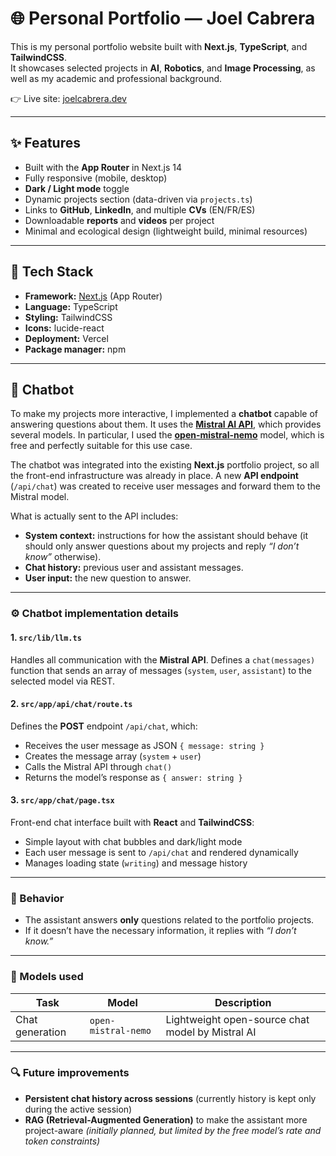 # 🌐 Personal Portfolio — Joel Cabrera

This is my personal portfolio website built with **Next.js**, **TypeScript**, and **TailwindCSS**.  
It showcases selected projects in **AI**, **Robotics**, and **Image Processing**, as well as my academic and professional background.

👉 Live site: [joelcabrera.dev](https://joelcabrera.dev)

---

## ✨ Features
- Built with the **App Router** in Next.js 14  
- Fully responsive (mobile, desktop)  
- **Dark / Light mode** toggle  
- Dynamic projects section (data-driven via `projects.ts`)  
- Links to **GitHub**, **LinkedIn**, and multiple **CVs** (EN/FR/ES)  
- Downloadable **reports** and **videos** per project  
- Minimal and ecological design (lightweight build, minimal resources)

---

## 🧱 Tech Stack
- **Framework:** [Next.js](https://nextjs.org/) (App Router)
- **Language:** TypeScript  
- **Styling:** TailwindCSS  
- **Icons:** lucide-react  
- **Deployment:** Vercel  
- **Package manager:** npm  

---

## 💬 Chatbot

To make my projects more interactive, I implemented a **chatbot** capable of answering questions about them. It uses the **[Mistral AI API](https://mistral.ai)**, which provides several models. In particular, I used the **[open-mistral-nemo](https://mistral.ai/news/mistral-nemo)** model, which is free and perfectly suitable for this use case.

The chatbot was integrated into the existing **Next.js** portfolio project, so all the front-end infrastructure was already in place. A new **API endpoint** (`/api/chat`) was created to receive user messages and forward them to the Mistral model.

What is actually sent to the API includes:
- **System context:** instructions for how the assistant should behave (it should only answer questions about my projects and reply *“I don’t know”* otherwise).
- **Chat history:** previous user and assistant messages.
- **User input:** the new question to answer.

---

### ⚙️ Chatbot implementation details

#### 1. `src/lib/llm.ts`
Handles all communication with the **Mistral API**. Defines a `chat(messages)` function that sends an array of messages (`system`, `user`, `assistant`) to the selected model via REST.

#### 2. `src/app/api/chat/route.ts`
Defines the **POST** endpoint `/api/chat`, which:
- Receives the user message as JSON `{ message: string }`
- Creates the message array (`system` + `user`)
- Calls the Mistral API through `chat()`
- Returns the model’s response as `{ answer: string }`

#### 3. `src/app/chat/page.tsx`
Front-end chat interface built with **React** and **TailwindCSS**:
- Simple layout with chat bubbles and dark/light mode
- Each user message is sent to `/api/chat` and rendered dynamically
- Manages loading state (`writing`) and message history

---

### 🧠 Behavior

- The assistant answers **only** questions related to the portfolio projects.
- If it doesn’t have the necessary information, it replies with *“I don’t know.”*

---

### 🧰 Models used

| Task | Model | Description |
|------|--------|-------------|
| Chat generation | `open-mistral-nemo` | Lightweight open-source chat model by Mistral AI |

---

### 🔍 Future improvements
- **Persistent chat history across sessions** (currently history is kept only during the active session)
- **RAG (Retrieval-Augmented Generation)** to make the assistant more project-aware _(initially planned, but limited by the free model’s rate and token constraints)_


